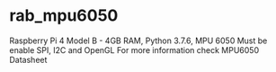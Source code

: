 # rab_mpu6050

Raspberry Pi 4 Model B - 4GB RAM, Python 3.7.6, MPU 6050
Must be enable SPI, I2C and OpenGL
For more information check MPU6050 Datasheet
